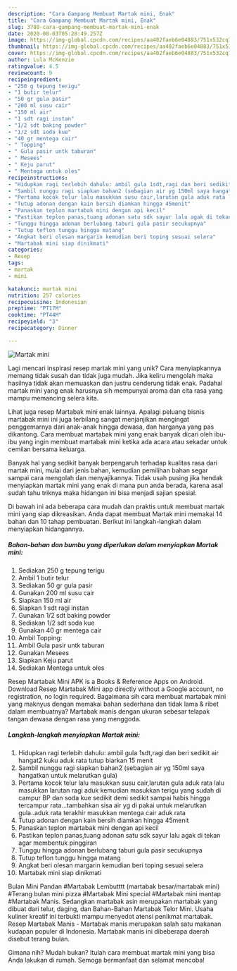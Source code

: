 ```yaml
---
description: "Cara Gampang Membuat Martak mini, Enak"
title: "Cara Gampang Membuat Martak mini, Enak"
slug: 3780-cara-gampang-membuat-martak-mini-enak
date: 2020-08-03T05:28:49.257Z
image: https://img-global.cpcdn.com/recipes/aa402faeb6e04883/751x532cq70/martak-mini-foto-resep-utama.jpg
thumbnail: https://img-global.cpcdn.com/recipes/aa402faeb6e04883/751x532cq70/martak-mini-foto-resep-utama.jpg
cover: https://img-global.cpcdn.com/recipes/aa402faeb6e04883/751x532cq70/martak-mini-foto-resep-utama.jpg
author: Lula McKenzie
ratingvalue: 4.5
reviewcount: 9
recipeingredient:
- "250 g tepung terigu"
- "1 butir telur"
- "50 gr gula pasir"
- "200 ml susu cair"
- "150 ml air"
- "1 sdt ragi instan"
- "1/2 sdt baking powder"
- "1/2 sdt soda kue"
- "40 gr mentega cair"
- " Topping"
- " Gula pasir untk taburan"
- " Mesees"
- " Keju parut"
- " Mentega untuk oles"
recipeinstructions:
- "Hidupkan ragi terlebih dahulu: ambil gula 1sdt,ragi dan beri sedikit air hangat2 kuku aduk rata tutup biarkan 15 menit"
- "Sambil nunggu ragi siapkan bahan2 (sebagian air yg 150ml saya hangatkan untuk melarutkan gula)"
- "Pertama kocok telur lalu masukkan susu cair,larutan gula aduk rata lalu masukkan larutan ragi aduk kemudian masukkan terigu yang sudah di campur BP dan soda kue sedikit demi sedikit sampai habis hingga tercampur rata...tambahkan sisa air yg di pakai untuk melarutkan gula..aduk rata terakhir masukkan mentega cair aduk rata"
- "Tutup adonan dengan kain bersih diamkan hingga 45menit"
- "Panaskan teplon martabak mini dengan api kecil"
- "Pastikan teplon panas,tuang adonan satu sdk sayur lalu agak di tekan agar membentuk pinggiran"
- "Tunggu hingga adonan berlubang taburi gula pasir secukupnya"
- "Tutup teflon tunggu hingga matang"
- "Angkat beri olesan margarin kemudian beri toping sesuai selera"
- "Martabak mini siap dinikmati"
categories:
- Resep
tags:
- martak
- mini

katakunci: martak mini 
nutrition: 257 calories
recipecuisine: Indonesian
preptime: "PT17M"
cooktime: "PT44M"
recipeyield: "3"
recipecategory: Dinner

---
```



![Martak mini](https://img-global.cpcdn.com/recipes/aa402faeb6e04883/751x532cq70/martak-mini-foto-resep-utama.jpg)

Lagi mencari inspirasi resep martak mini yang unik? Cara menyiapkannya memang tidak susah dan tidak juga mudah. Jika keliru mengolah maka hasilnya tidak akan memuaskan dan justru cenderung tidak enak. Padahal martak mini yang enak harusnya sih mempunyai aroma dan cita rasa yang mampu memancing selera kita.

Lihat juga resep Martabak mini enak lainnya. Apalagi peluang bisnis martabak mini ini juga terbilang sangat menjanjikan mengingat penggemarnya dari anak-anak hingga dewasa, dan harganya yang pas dikantong. Cara membuat martabak mini yang enak banyak dicari oleh ibu-ibu yang ingin membuat martabak mini ketika ada acara atau sekadar untuk cemilan bersama keluarga.

Banyak hal yang sedikit banyak berpengaruh terhadap kualitas rasa dari martak mini, mulai dari jenis bahan, kemudian pemilihan bahan segar sampai cara mengolah dan menyajikannya. Tidak usah pusing jika hendak menyiapkan martak mini yang enak di mana pun anda berada, karena asal sudah tahu triknya maka hidangan ini bisa menjadi sajian spesial.


Di bawah ini ada beberapa cara mudah dan praktis untuk membuat martak mini yang siap dikreasikan. Anda dapat membuat Martak mini memakai 14 bahan dan 10 tahap pembuatan. Berikut ini langkah-langkah dalam menyiapkan hidangannya.

<!--inarticleads1-->

##### Bahan-bahan dan bumbu yang diperlukan dalam menyiapkan Martak mini:

1. Sediakan 250 g tepung terigu
1. Ambil 1 butir telur
1. Sediakan 50 gr gula pasir
1. Gunakan 200 ml susu cair
1. Siapkan 150 ml air
1. Siapkan 1 sdt ragi instan
1. Gunakan 1/2 sdt baking powder
1. Sediakan 1/2 sdt soda kue
1. Gunakan 40 gr mentega cair
1. Ambil  Topping:
1. Ambil  Gula pasir untk taburan
1. Gunakan  Mesees
1. Siapkan  Keju parut
1. Sediakan  Mentega untuk oles


Resep Martabak Mini APK is a Books &amp; Reference Apps on Android. Download Resep Martabak Mini app directly without a Google account, no registration, no login required. Bagaimana sih cara membuat martabak mini yang maknyus dengan memakai bahan sederhana dan tidak lama &amp; ribet dalam membuatnya? Martabak manis dengan ukuran sebesar telapak tangan dewasa dengan rasa yang menggoda. 

<!--inarticleads2-->

##### Langkah-langkah menyiapkan Martak mini:

1. Hidupkan ragi terlebih dahulu: ambil gula 1sdt,ragi dan beri sedikit air hangat2 kuku aduk rata tutup biarkan 15 menit
1. Sambil nunggu ragi siapkan bahan2 (sebagian air yg 150ml saya hangatkan untuk melarutkan gula)
1. Pertama kocok telur lalu masukkan susu cair,larutan gula aduk rata lalu masukkan larutan ragi aduk kemudian masukkan terigu yang sudah di campur BP dan soda kue sedikit demi sedikit sampai habis hingga tercampur rata...tambahkan sisa air yg di pakai untuk melarutkan gula..aduk rata terakhir masukkan mentega cair aduk rata
1. Tutup adonan dengan kain bersih diamkan hingga 45menit
1. Panaskan teplon martabak mini dengan api kecil
1. Pastikan teplon panas,tuang adonan satu sdk sayur lalu agak di tekan agar membentuk pinggiran
1. Tunggu hingga adonan berlubang taburi gula pasir secukupnya
1. Tutup teflon tunggu hingga matang
1. Angkat beri olesan margarin kemudian beri toping sesuai selera
1. Martabak mini siap dinikmati


Bulan Mini Pandan #Martabak Lembutttt (martabak besar/martabak mini) #Terang bulan mini pizza #Martabak Mini special #Martabak mini mantap #Martabak Manis. Sedangkan martabak asin merupakan martabak yang dibuat dari telur, daging, dan Bahan-Bahan Martabak Telor Mini. Usaha kuliner kreatif ini terbukti mampu menyedot atensi penikmat martabak. Resep Martabak Manis - Martabak manis merupakan salah satu makanan kudapan populer di Indonesia. Martabak manis ini dibeberapa daerah disebut terang bulan. 

Gimana nih? Mudah bukan? Itulah cara membuat martak mini yang bisa Anda lakukan di rumah. Semoga bermanfaat dan selamat mencoba!

